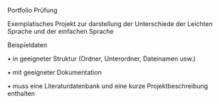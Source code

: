 Portfolio Prüfung

Exemplatisches Projekt zur darstellung der Unterschiede der Leichten Sprache und der einfachen Sprache

Beispieldaten

• in geeigneter Struktur (Ordner, Unterordner, Dateinamen usw.)

• mit geeigneter Dokumentation

• muss eine Literaturdatenbank und eine kurze Projektbeschreibung enthalten
